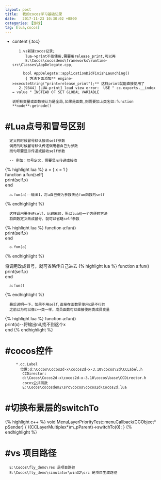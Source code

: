 ```yaml
---
layout: post
title:  我的cocos学习基础记录
date:   2017-11-23 10:30:02 +0800
categories: [游戏] 
tag: [lua,cocos] 
---
```


* content
{:toc}

         1.vs新建cocos记录;
            lua->print不能使用,需要用release_print,可以再
            E:\Cocos\cocosdemo\frameworks\runtime-src\Classes\AppDelegate.cpp,

           bool AppDelegate::applicationDidFinishLaunching()
            { 方法下面添加** engine->executeString("print=release_print");** 这样print就能直接使用了
         2.[9344] [LUA-print] load view error:  USE " cc.exports.__index = value " INSTEAD OF SET GLOBAL VARIABLE
      
      说明有变量或函数被认为是全局,如果是函数,则需要加上类名如:function **node**:getnode()
      

#Lua点号和冒号区别
===============

      定义的时候冒号默认接收self参数
      调用的时候冒号默认传递调用者自己为参数
      而句号要显示传递或接收self参数
      
      -- 例如：句号定义，需要显示传递或接收
{% highlight lua %}
      a = { x = 1 }  
      function a.fun(self)   
      print(self.x)  
      end  
        
      a.fun(a)--输出1，将a自己做为参数传给fun函数的self  
{% endhighlight %}

      这样调用要传递self，比较麻烦，所以lua给一个方便的方法
      将函数定义改成冒号，就可以省略self参数
{% highlight lua %}
      function a:fun()   
      print(self.x)  
      end  
        
      a.fun(a)  
{% endhighlight %}

将调用改成冒号，就可省略传自己进去
   {% highlight lua %}
   function a:fun()   
      print(self.x)  
      end  
        
      a:fun()  

{% endhighlight %}


      最后说明一下，如果不用self,直接在函数里使用x是不行的
      之前以为可以像c++类一样，成员函数可以直接使用类成员变量

   {% highlight lua %}
   function a:fun()   
      print(x)--将输出nil,找不到这个x  
      end
{% endhighlight %}


#cocos控件
===============

         *.cc.Label
           位置:d:\Cocos\Cocos2d-x\cocos2d-x-3.10\cocos\2d\CCLabel.h
            CCDirector:
            d:\Cocos\Cocos2d-x\cocos2d-x-3.10\cocos\base\CCDirector.h
            cocos公共函数
            E:\Cocos\cocosdem2\src\cocos\cocos2d\Cocos2d.lua
      
#切换布景层的switchTo
===============
{% highlight c++ %}
      void MenuLayerPriorityTest::menuCallback(CCObject* pSender)
      {
      ((CCLayerMultiplex*)m_pParent)->switchTo(0);
      }
{% endhighlight %}


#vs 项目路径
===============
      E:\Cocos\fly_demo\res 是项目路径
      E:\Cocos\fly_demo\simulator\win32\src 是项目生成路径






